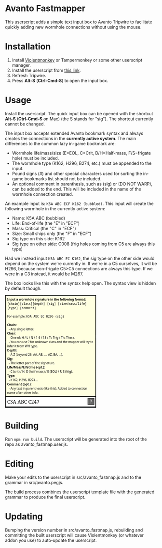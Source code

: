 # Avanto Fastmapper

This userscript adds a simple text input box to Avanto Tripwire
to facilitate quickly adding new wormhole connections without
using the mouse.

# Installation

1. Install [Violentmonkey](https://violentmonkey.github.io/) or Tampermonkey or some other userscript manager.
2. Install the userscript from [this link](https://raw.githubusercontent.com/brndd/avanto-tripwire-fastmap/refs/heads/master/avanto_fastmap.user.js).
3. Refresh Tripwire.
4. Press **Alt-S** (**Ctrl-Cmd-S**) to open the input box.

# Usage

Install the userscript. The quick input box can be opened with the shortcut **Alt-S** (**Ctrl-Cmd-S** on Mac) (the S stands for "sig"). The shortcut currently cannot be changed.

The input box accepts extended Avanto bookmark syntax and always creates the connections in the **currently active system**. The main differences to the common lazy in-game bookmark are:

- Wormhole life/mass/size (E=EOL, C=Crit, D/H=Half-mass, F/S=frigate hole) must be included.
- The wormhole type (K162, H296, B274, etc.) must be appended to the input.
- Pound signs (#) and other special characters used for sorting the in-game bookmarks list should not be included.
- An optional comment in parenthesis, such as (sig) or (DO NOT WARP), can be added to the end. This will be included in the name of the wormhole connection created.

An example input is: `K5A ABC ECF K162 (bubbled)`. This input will create the following wormhole in the currently active system:

- Name: K5A ABC (bubbled)
- Life: End-of-life (the "E" in "ECF")
- Mass: Critical (the "C" in "ECF")
- Size: Small ships only (the "F" in "ECF")
- Sig type on this side: K162
- Sig type on other side: C008 (frig holes coming from C5 are always this type)

Had we instead input `K5A ABC EC K162`, the sig type on the other side would depend on the system we're currently in. If we're in a C5 ourselves, it will be H296, because non-frigate C5>C5 connections are always this type. If we were in a C3 instead, it would be M267.

The box looks like this with the syntax help open. The syntax view is hidden by default though.

![screenshot](screenshot.png)

# Building

Run `npm run build`. The userscript will be generated into the root of the repo as avanto_fastmap.user.js.

# Editing

Make your edits to the userscript in src/avanto_fastmap.js and to the grammar in src/avanto.pegjs.

The build process combines the userscript template file with the generated grammar to produce the final userscript.

# Updating

Bumping the version number in src/avanto_fastmap.js, rebuilding and committing the built userscript will
cause Violentmonkey (or whatever addon you use) to auto-update the userscript.
